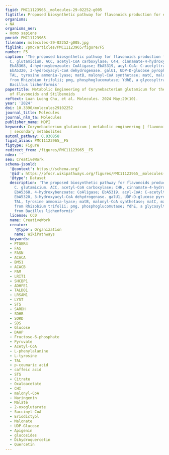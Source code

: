 ```yaml
---
figid: PMC11123965__molecules-29-02252-g005
figtitle: Proposed biosynthetic pathway for flavonoids production for engineered C
organisms:
- NA
organisms_ner:
- Homo sapiens
pmcid: PMC11123965
filename: molecules-29-02252-g005.jpg
figlink: /pmc/articles/PMC11123965/figure/F5
number: F5
caption: 'The proposed biosynthetic pathway for flavonoids production for engineered
  C. glutamicium. ACC, acetyl-CoA carboxylase; C4H, cinnamate-4-hydroxylase; HbcL1,
  EbA5368, 4-hydroxybenzoate: CoAligase; EbA5319, acyl-CoA: C-acetyltransferases;
  EbA5320, 3-hydroxyacyl-CoA dehydrogenase. galU1, UDP-D-glucose pyrophosphorylase;
  TAL, tyrosine ammonia-lyase; matB, malonyl-CoA synthetase; matC, malonyl-CoA de-carboxylase
  from Rhizobium trifolii; pmg, phosphoglucomutase; YdhE, a glycosyltransferase from
  Bacillus lichenformis'
papertitle: Metabolic Engineering of Corynebacterium glutamicum for the Production
  of Flavonoids and Stilbenoids
reftext: Luan Luong Chu, et al. Molecules. 2024 May;29(10).
year: '2024'
doi: 10.3390/molecules29102252
journal_title: Molecules
journal_nlm_ta: Molecules
publisher_name: MDPI
keywords: Corynebacterium glutamicum | metabolic engineering | flavonoid | stilbenoid
  | secondary metabolites
automl_pathway: 0.930858
figid_alias: PMC11123965__F5
figtype: Figure
redirect_from: /figures/PMC11123965__F5
ndex: ''
seo: CreativeWork
schema-jsonld:
  '@context': https://schema.org/
  '@id': https://pfocr.wikipathways.org/figures/PMC11123965__molecules-29-02252-g005.html
  '@type': Dataset
  description: 'The proposed biosynthetic pathway for flavonoids production for engineered
    C. glutamicium. ACC, acetyl-CoA carboxylase; C4H, cinnamate-4-hydroxylase; HbcL1,
    EbA5368, 4-hydroxybenzoate: CoAligase; EbA5319, acyl-CoA: C-acetyltransferases;
    EbA5320, 3-hydroxyacyl-CoA dehydrogenase. galU1, UDP-D-glucose pyrophosphorylase;
    TAL, tyrosine ammonia-lyase; matB, malonyl-CoA synthetase; matC, malonyl-CoA de-carboxylase
    from Rhizobium trifolii; pmg, phosphoglucomutase; YdhE, a glycosyltransferase
    from Bacillus lichenformis'
  license: CC0
  name: CreativeWork
  creator:
    '@type': Organization
    name: WikiPathways
  keywords:
  - PTGER4
  - FAS
  - FASN
  - ACACA
  - BMS1
  - ACACB
  - PAM
  - LRIT1
  - SHCBP1
  - ADHFE1
  - TALDO1
  - LRSAM1
  - LYST
  - STS
  - SARDH
  - SDHB
  - SORD
  - SDS
  - Glucose
  - DAHP
  - Fructose-6-phosphate
  - Pyruvate
  - Acetyl-CoA
  - L-phenylalanine
  - L-tyrosine
  - TAL
  - p-coumaric acid
  - caffeic acid
  - STS
  - Citrate
  - Oxaloacetate
  - CHI
  - malonyl-CoA
  - Naringenin
  - Malate
  - 2-oxoglutarate
  - Succinyl-CoA
  - Eriodictyol
  - Malonate
  - UDP-Glucose
  - Apigenin
  - glucosides
  - Dihydroquercetin
  - Quercetin
---
```

